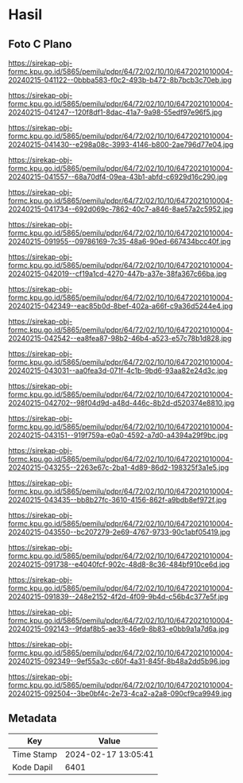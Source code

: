 # Hasil

## Foto C Plano

https://sirekap-obj-formc.kpu.go.id/5865/pemilu/pdpr/64/72/02/10/10/6472021010004-20240215-041122--0bbba583-f0c2-493b-b472-8b7bcb3c70eb.jpg

https://sirekap-obj-formc.kpu.go.id/5865/pemilu/pdpr/64/72/02/10/10/6472021010004-20240215-041247--120f8df1-8dac-41a7-9a98-55edf97e96f5.jpg

https://sirekap-obj-formc.kpu.go.id/5865/pemilu/pdpr/64/72/02/10/10/6472021010004-20240215-041430--e298a08c-3993-4146-b800-2ae796d77e04.jpg

https://sirekap-obj-formc.kpu.go.id/5865/pemilu/pdpr/64/72/02/10/10/6472021010004-20240215-041557--68a70df4-09ea-43b1-abfd-c6929d16c290.jpg

https://sirekap-obj-formc.kpu.go.id/5865/pemilu/pdpr/64/72/02/10/10/6472021010004-20240215-041734--692d069c-7862-40c7-a846-8ae57a2c5952.jpg

https://sirekap-obj-formc.kpu.go.id/5865/pemilu/pdpr/64/72/02/10/10/6472021010004-20240215-091955--09786169-7c35-48a6-90ed-667434bcc40f.jpg

https://sirekap-obj-formc.kpu.go.id/5865/pemilu/pdpr/64/72/02/10/10/6472021010004-20240215-042019--cf19a1cd-4270-447b-a37e-38fa367c66ba.jpg

https://sirekap-obj-formc.kpu.go.id/5865/pemilu/pdpr/64/72/02/10/10/6472021010004-20240215-042349--eac85b0d-8bef-402a-a66f-c9a36d5244e4.jpg

https://sirekap-obj-formc.kpu.go.id/5865/pemilu/pdpr/64/72/02/10/10/6472021010004-20240215-042542--ea8fea87-98b2-46b4-a523-e57c78b1d828.jpg

https://sirekap-obj-formc.kpu.go.id/5865/pemilu/pdpr/64/72/02/10/10/6472021010004-20240215-043031--aa0fea3d-071f-4c1b-9bd6-93aa82e24d3c.jpg

https://sirekap-obj-formc.kpu.go.id/5865/pemilu/pdpr/64/72/02/10/10/6472021010004-20240215-042702--98f04d9d-a48d-446c-8b2d-d520374e8810.jpg

https://sirekap-obj-formc.kpu.go.id/5865/pemilu/pdpr/64/72/02/10/10/6472021010004-20240215-043151--919f759a-e0a0-4592-a7d0-a4394a29f9bc.jpg

https://sirekap-obj-formc.kpu.go.id/5865/pemilu/pdpr/64/72/02/10/10/6472021010004-20240215-043255--2263e67c-2ba1-4d89-86d2-198325f3a1e5.jpg

https://sirekap-obj-formc.kpu.go.id/5865/pemilu/pdpr/64/72/02/10/10/6472021010004-20240215-043435--bb8b27fc-3610-4156-862f-a9bdb8ef972f.jpg

https://sirekap-obj-formc.kpu.go.id/5865/pemilu/pdpr/64/72/02/10/10/6472021010004-20240215-043550--bc207279-2e69-4767-9733-90c1abf05419.jpg

https://sirekap-obj-formc.kpu.go.id/5865/pemilu/pdpr/64/72/02/10/10/6472021010004-20240215-091738--e4040fcf-902c-48d8-8c36-484bf910ce6d.jpg

https://sirekap-obj-formc.kpu.go.id/5865/pemilu/pdpr/64/72/02/10/10/6472021010004-20240215-091839--248e2152-4f2d-4f09-9b4d-c56b4c377e5f.jpg

https://sirekap-obj-formc.kpu.go.id/5865/pemilu/pdpr/64/72/02/10/10/6472021010004-20240215-092143--9fdaf8b5-ae33-46e9-8b83-e0bb9a1a7d6a.jpg

https://sirekap-obj-formc.kpu.go.id/5865/pemilu/pdpr/64/72/02/10/10/6472021010004-20240215-092349--9ef55a3c-c60f-4a31-845f-8b48a2dd5b96.jpg

https://sirekap-obj-formc.kpu.go.id/5865/pemilu/pdpr/64/72/02/10/10/6472021010004-20240215-092504--3be0bf4c-2e73-4ca2-a2a8-090cf9ca9949.jpg


## Metadata

| Key        | Value               |
| ---------- | ------------------- |
| Time Stamp | 2024-02-17 13:05:41 |
| Kode Dapil | 6401                |



